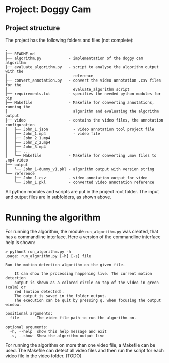 # Project: Doggy Cam
## Project structure
The project has the following folders and files (not complete):
```
.
├── README.md
├── algorithm.py            - implementation of the doggy cam algorithm
├── evaluate_algorithm.py   - script to analyse the algorithm output with the 
│                             reference
├── convert_annotation.py   - convert the video annotation .csv files for the 
│                             evaluate_algorithm script
├── requirements.txt        - specifies the needed python modules for pip
├── Makefile                - Makefile for converting annotations, running the 
│                             algorithm and evaluating the algorithm output
├── video                   - contains the video files, the annotation configuration
│   ├── John_1.json           - video annotation tool project file
│   ├── John_1.mp4            - video file
│   ├── John_2_1.mp4
│   ├── John_2_2.mp4
│   ├── John_3.mp4
│   ├── ...
│   └── Makefile            - Makefile for converting .mov files to .mp4 video
├── output        
│   └── John_1-dummy_v1.pkl - algorithm output with version string
└── reference
    ├── John_1.csv          - video annotation output for video
    └── John_1.pkl          - converted video annotation reference
```

All python modules and scripts are put in the project root folder. The input and
output files are in subfolders, as shown above.

# Running the algorithm
For running the algorithm, the module `run_algorithm.py` was created, that has a
commandline interface. Here a version of the commandline interface help is shown:

```
> python3 run_algorithm.py -h
usage: run_algorithm.py [-h] [-s] file

Run the motion detection algorithm on the given file.

	It can show the processing happening live. The current motion detection
	output is shown as a colored circle on top of the video in green (calm) or 
	red (motion detected).
	The output is saved in the folder output.
	The execution can be quit by pressing q, when focusing the output window.

positional arguments:
  file        The video file path to run the algorithm on.

optional arguments:
  -h, --help  show this help message and exit
  -s, --show  Show the algorithm output live
```

For running the algorithm on more than one video file, a Makefile can be used. 
The Makefile can detect all video files and then run the script for each 
video file in the video folder. (TODO)